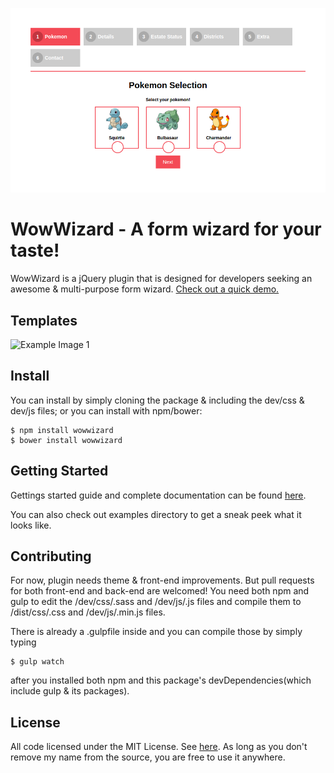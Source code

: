![demo images](/img/example_new.png)
# WowWizard - A form wizard for your taste!
WowWizard is a jQuery plugin that is designed for developers seeking an awesome & multi-purpose form wizard. [Check out a quick demo.](http://yigitozkavci.github.io/wowwizard/examples/example1/)

## Templates
![Example Image 1](https://raw.github.com/yigitozkavci/wowwizard/master/img/styles.jpg)

## Install
You can install by simply cloning the package & including the dev/css & dev/js files; or you can install with npm/bower:
```
$ npm install wowwizard
$ bower install wowwizard
```
## Getting Started
Gettings started guide and complete documentation can be found [here](http://yigitozkavci.github.io/wowwizard/).

You can also check out examples directory to get a sneak peek what it looks like.
## Contributing
For now, plugin needs theme & front-end improvements. But pull requests for both front-end and back-end are welcomed!
You need both npm and gulp to edit the /dev/css/.sass and /dev/js/.js files and compile them to /dist/css/.css and /dev/js/.min.js files.

There is already a .gulpfile inside and you can compile those by simply typing
```
$ gulp watch
```
after you installed both npm and this package's devDependencies(which include gulp & its packages).
## License
All code licensed under the MIT License. See <a href="https://github.com/yigitozkavci/wowwizard/blob/master/LICENSE">here</a>. As long as you don't remove my name from the source, you are free to use it anywhere.
